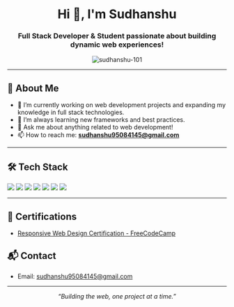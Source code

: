 <!-- Profile README for sudhanshu-101 -->

<h1 align="center">Hi 👋, I'm Sudhanshu</h1>
<h3 align="center">Full Stack Developer & Student passionate about building dynamic web experiences!</h3>

<p align="center">
  <img src="https://komarev.com/ghpvc/?username=sudhanshu-101&label=Profile%20views&color=0e75b6&style=flat" alt="sudhanshu-101" />
</p>

---

## 🚀 About Me

- 🔭 I’m currently working on web development projects and expanding my knowledge in full stack technologies.
- 🌱 I’m always learning new frameworks and best practices.
- 💬 Ask me about anything related to web development!
- 📫 How to reach me: **sudhanshu95084145@gmail.com**

---

## 🛠️ Tech Stack

<p align="left">
  <img src="https://img.shields.io/badge/-HTML5-E34F26?style=for-the-badge&logo=html5&logoColor=white">
  <img src="https://img.shields.io/badge/-CSS3-1572B6?style=for-the-badge&logo=css3&logoColor=white">
  <img src="https://img.shields.io/badge/-JavaScript-F7DF1E?style=for-the-badge&logo=javascript&logoColor=black">
  <img src="https://img.shields.io/badge/-Node.js-339933?style=for-the-badge&logo=node.js&logoColor=white">
  <img src="https://img.shields.io/badge/-PHP-777BB4?style=for-the-badge&logo=php&logoColor=white">
  <img src="https://img.shields.io/badge/-MySQL-4479A1?style=for-the-badge&logo=mysql&logoColor=white">
  <img src="https://img.shields.io/badge/-Bootstrap-7952B3?style=for-the-badge&logo=bootstrap&logoColor=white">
</p>

---

## 🏅 Certifications

- [Responsive Web Design Certification - FreeCodeCamp](https://www.freecodecamp.org/certification/sudhanshuverse/responsive-web-design)

## 📬 Contact

- Email: [sudhanshu95084145@gmail.com](mailto:sudhanshu95084145@gmail.com)

<!--
Add your social links below if you want to!
- LinkedIn: 
- Twitter: 
- Portfolio: 
-->

---

<p align="center">
  <em>“Building the web, one project at a time.”</em>
</p>
